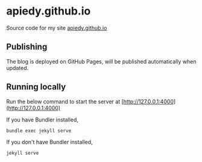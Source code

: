 # apiedy.github.io
Source code for my site [apiedy.github.io](https://apiedy.github.io/)

## Publishing

The blog is deployed on GitHub Pages, will be published automatically when updated.

## Running locally
Run the below command to start the server at [http://127.0.0.1:4000](http://127.0.0.1:4000)

If you have Bundler installed,
```
bundle exec jekyll serve
```

If you don't have Bundler installed,
```
jekyll serve
```

